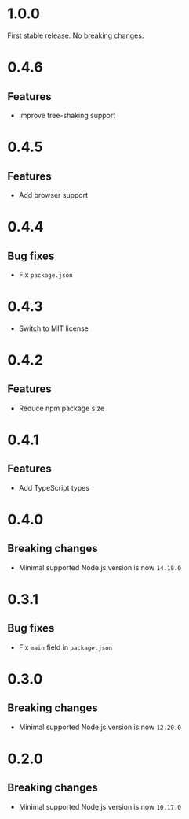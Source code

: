 # 1.0.0

First stable release. No breaking changes.

# 0.4.6

## Features

- Improve tree-shaking support

# 0.4.5

## Features

- Add browser support

# 0.4.4

## Bug fixes

- Fix `package.json`

# 0.4.3

- Switch to MIT license

# 0.4.2

## Features

- Reduce npm package size

# 0.4.1

## Features

- Add TypeScript types

# 0.4.0

## Breaking changes

- Minimal supported Node.js version is now `14.18.0`

# 0.3.1

## Bug fixes

- Fix `main` field in `package.json`

# 0.3.0

## Breaking changes

- Minimal supported Node.js version is now `12.20.0`

# 0.2.0

## Breaking changes

- Minimal supported Node.js version is now `10.17.0`
